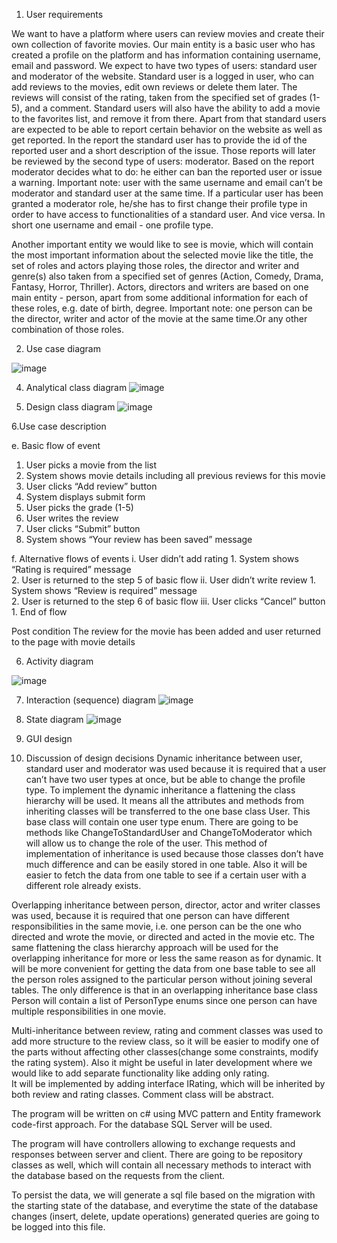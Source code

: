 



1.	User requirements


We want to have a platform where users can review movies and create their own collection of favorite movies. 
Our main entity is a basic user who has created a profile on the platform and has information containing username, email and password. 
We expect to have two types of users: standard user and moderator of the website. Standard user is a logged in user, who can add reviews to the movies, edit own reviews or delete them later. The reviews will consist of the rating, taken from the specified set of grades (1-5), and a comment. Standard users will also have the ability to add a movie to the favorites list, and remove it from there. Apart from that standard users are expected to be able to report certain behavior on the website as well as get reported. In the report the standard user has to provide the id of the reported user and a short description of the issue. Those reports will later be reviewed by the second type of users: moderator. Based on the report moderator decides what to do: he either can ban the reported user or issue a warning.
Important note: user with the same username and email can’t be moderator and standard user at the same time. If a particular user has been granted a moderator role, he/she has to first change their profile type in order to have access to functionalities of a standard user. And vice versa. In short one username and email - one profile type.

Another important entity we would like to see is movie, which will contain the most important information about the selected movie like the title, the set of roles and actors playing those roles, the director and writer and genre(s) also taken from a specified set of genres (Action, Comedy, Drama, Fantasy, Horror, Thriller). Actors, directors and writers are based on one main entity - person, apart from some additional information for each of these roles, e.g. date of birth, degree.
Important note: one person can be the director, writer and actor of the movie at the same time.Or any other combination of those roles.


2.	Use case diagram

   ![image](https://github.com/user-attachments/assets/5480c2e0-9bba-4851-a41f-d18aa34513ce)

 
4.	Analytical class diagram
 ![image](https://github.com/user-attachments/assets/dcca93cd-202f-468d-b4d2-0ed32051c03c)


5.	Design class diagram
 ![image](https://github.com/user-attachments/assets/4e8ad4cf-183e-4fa8-8c89-6f20595a6620)


6.Use case description

e.	Basic flow of event 
  1.	User picks a movie from the list
  2.	System shows movie details including all previous reviews for this movie
  3.	User clicks “Add review” button
  4.	System displays submit form
  5.	User picks the grade (1-5)
  6.	User writes the review
  7.	User clicks “Submit” button
  8.	System shows “Your review has been saved” message

f.	Alternative flows of events
  i.	User didn’t add rating
    1.  System shows “Rating is required” message	
    2.  User is returned to the step 5 of basic flow
  ii.	User didn’t write review 
    1.  System shows “Review is required” message	
    2.  User is returned to the step 6 of basic flow
  iii.	User clicks “Cancel” button
    1.  End of flow

Post condition
The review for the movie has been added and user returned to the page with movie details


6.	Activity diagram
 
![image](https://github.com/user-attachments/assets/668223e1-a12d-497d-8749-bfb7ae081c13)

7.	Interaction (sequence) diagram
 ![image](https://github.com/user-attachments/assets/3b12e76b-b582-4490-963f-e45fb6930245)


8.	State diagram
 ![image](https://github.com/user-attachments/assets/a5eab48e-1c5b-4182-8bd7-a73ac8959ed8)


9.	GUI design
  

  



10.	Discussion of design decisions
Dynamic inheritance between user, standard user and moderator was used because it is required that a user can’t have two user types at once, but be able to change the profile type.
To implement the dynamic inheritance a flattening the class hierarchy will be used. It means all the attributes and methods from inheriting classes will be transferred to the one base class User. This base class will contain one user type enum. There are going to be methods like ChangeToStandardUser and ChangeToModerator which will allow us to change the role of the user. This method of implementation of inheritance is used because those classes don’t have much difference and can be easily stored in one table. Also it will be easier to fetch the data from one table to see if a certain user with a different role already exists.

Overlapping inheritance between person, director, actor and writer classes was used, because it is required that one person can have different responsibilities in the same movie, i.e. one person can be the one who directed and wrote the movie, or directed and acted in the movie etc.
The same flattening the class hierarchy approach will be used for the overlapping inheritance for more or less the same reason as for dynamic. It will be more convenient for getting the data from one base table to see all the person roles assigned to the particular person without joining several tables. The only difference is that in an overlapping inheritance base class Person will contain a list of PersonType enums since one person can have multiple responsibilities in one movie.

Multi-inheritance between review, rating and comment classes was used to add more structure to the review class, so it will be easier to modify one of the parts without affecting other classes(change some constraints, modify the rating system). Also it might be useful in later development where we would like to add separate functionality like adding only rating.  
It will be implemented by adding interface IRating, which will be inherited by both review and rating classes. Comment class will be abstract.

The program will be written on c# using MVC pattern and Entity framework code-first approach. For the database SQL Server will be used. 

The program will have controllers allowing to exchange requests and responses between server and client. There are going to be repository classes as well, which will contain all necessary methods to interact with the database based on the requests from the client. 

To persist the data, we will generate a sql file based on the migration with the starting state of the database, and everytime the state of the database changes (insert, delete, update operations) generated queries are going to be logged into this file. 





